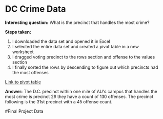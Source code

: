 # DC Crime Data

**Interesting question:**
What is the precinct that handles the most crime? 

**Steps taken:** 

1. I downloaded the data set and opened it in Excel
2. I selected the entire data set and created a pivot table in a new worksheet
3. I dragged voting precinct to the rows section and offense to the values section
4. I finally sorted the rows by descending to figure out which precincts had the most offenses

[Link to pivot table](https://american0-my.sharepoint.com/:x:/g/personal/ia8003a_american_edu/ET3bD28DMb1InFl5d1lH6r4Bk56YXmSF1IvwG5XafOChdQ?e=dOOMyw)

**Answer:**
The D.C. precinct within one mile of AU's campus that handles the most crime is precinct 29 they have a count of 130 offenses. The precinct following is the 31st precinct with a 45 offense count.

#Final Project Data 

